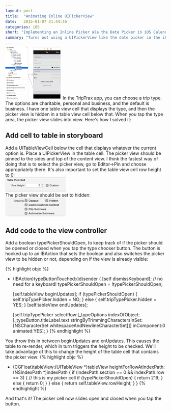 ```yaml
---
layout: post
title:  "Animating Inline UIPickerView"
date:   2015-01-07 21:44:46
categories: iOS
short: "Implementing an Inline Picker ala the Date Picker in iOS Calendar"
summary: "Turns out using a UIPickerView like the date picker in the iOS Calendar is pretty easy. Here's how."
---
```

<img class="pull-right" style="width: 35%; margin-top: -10px;" src="/assets/img/posts/trip_view.png">
In the TripTrax app, you can choose a trip type. The options are charitable, personal and business, and the default is business. I have one
table view cell that displays the type, and then the picker view is hidden in a table view cell below that. When you tap the type area, the
picker view slides into view. Here's how I solved it:

<h2>Add cell to table in storyboard</h2>

Add a UITableViewCell below the cell that displays whatever the current option is. Place a UIPickerView in
the table cell. The picker view should be pinned to the sides and top of the content view. I think the fastest
way of doing that is to select the picker view, go to Editor->Pin and choose appropriately there. It's
also important to set the table view cell row height to 0:<br>
<img width="190" src="/assets/img/posts/table_cell_settings.png"><br>
The picker view should be set to hidden:<br>
<img width="190" src="/assets/img/posts/pickerview_view_settings.png">

<h2>Add code to the view controller</h2>

Add a boolean typePickerShouldOpen, to keep track of if the picker should be opened or closed when you tap the
type chooser button. The button is hooked up to an IBAction that sets the boolean and also switches the picker
view to be hidden or not, depending on if the view is already visible:

{% highlight objc %}
- (IBAction)typeButtonTouched:(id)sender
{
    [self dismissKeyboard];  // no need for a keyboard!
    typePickerShouldOpen = !typePickerShouldOpen;

    [self.tableView beginUpdates];
    if (typePickerShouldOpen) {
        self.tripTypePicker.hidden = NO;
    } else {
        self.tripTypePicker.hidden = YES;
    }
    [self.tableView endUpdates];

    [self.tripTypePicker selectRow:[_typeOptions indexOfObject:[_typeButton.titleLabel.text stringByTrimmingCharactersInSet:[NSCharacterSet whitespaceAndNewlineCharacterSet]]] inComponent:0 animated:YES];
}
{% endhighlight %}

You throw this in between beginUpdates and enUpdates. This causes the table to re-render, which in turn triggers the
height to be checked. We'll take advantage of this to change the height of the table cell that contains the picker
view:
{% highlight objc %}
- (CGFloat)tableView:(UITableView *)tableView heightForRowAtIndexPath:(NSIndexPath *)indexPath {
    if (indexPath.section == 0 && indexPath.row == 3) { // this is my picker cell
        if (typePickerShouldOpen) {
            return 219;
        } else {
            return 0;
        }
    } else {
        return self.tableView.rowHeight;
    }
}
{% endhighlight %}

And that's it! The picker cell now slides open and closed when you tap the button.
